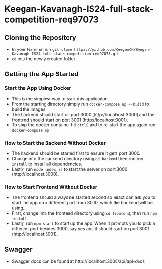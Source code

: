 # Keegan-Kavanagh-IS24-full-stack-competition-req97073

## Cloning the Repository

* In your terminal run ```git clone https://github.com/KeeganCK/Keegan-Kavanagh-IS24-full-stack-competition-req97073.git```
* ```cd``` into the newly created folder

## Getting the App Started
### Start the App Using Docker

* This is the simplest way to start this application. 
* From the starting directory simply run ```docker-compose up --build``` to build the images. 
* The backend should start on port 3000 (http://localhost:3000) and the frontend should start on port 3001 (http://localhost:3001). 
* To stop the docker container hit ```ctrlC``` and to re-start the app again run ```docker-compose up```

### How to Start the Backend Without Docker

* The backend should be started first to ensure it gets port 3000. 
* Change into the backend directory using ```cd backend``` then run ```npm install``` to install all dependencies. 
* Lastly, run ```node index.js``` to start the server on port 3000 (http://localhost:3000).

### How to Start Frontend Without Docker

* The frontend should always be started second so React can ask you to start the app on a different port from 3000, which the backend will be using. 
* First, change into the frontend directory using ```cd frontend```, then run ```npm install```. 
* Lastly, run ```npm start``` to start up the app. When it prompts you to pick a different port besides 3000, say yes and it should start on port 3001 (http://localhost:3001).

## Swagger

* Swagger docs can be found at http://localhost:3000/api/api-docs